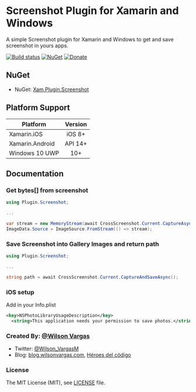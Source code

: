 # Screenshot Plugin for Xamarin and Windows

A simple Screenshot plugin for Xamarin and Windows to get and save screenshot in yours apps.

[![Build status](https://ci.appveyor.com/api/projects/status/1w46g7ebn59w6d0f?svg=true)](https://ci.appveyor.com/project/wilsonvargas/screenshotplugin) [![NuGet](https://img.shields.io/nuget/v/Xam.Plugin.Screenshot.svg?label=NuGet)](https://www.nuget.org/packages/Xam.Plugin.Screenshot/) [![Donate](https://img.shields.io/badge/Donate-PayPal-green.svg)](https://www.paypal.me/wilsondonations/5)

## NuGet
* NuGet: [Xam.Plugin.Screenshot](https://www.nuget.org/packages/Xam.Plugin.Screenshot) 

## Platform Support

|Platform|Version|
| ------------------- | :------------------: |
|Xamarin.iOS|iOS 8+|
|Xamarin.Android|API 14+|
|Windows 10 UWP|10+|

## Documentation

### Get bytes[] from screenshot

```c#
using Plugin.Screenshot;

...

var stream = new MemoryStream(await CrossScreenshot.Current.CaptureAsync());
ImageData.Source = ImageSource.FromStream(() => stream);
```

### Save Screenshot into Gallery Images and return path

```c#
using Plugin.Screenshot;

...

string path = await CrossScreenshot.Current.CaptureAndSaveAsync();
```

### iOS setup
Add in your Info.plist
```xml
<key>NSPhotoLibraryUsageDescription</key>
  <string>This application needs your permission to save photos.</string>
```



### Created By: [@Wilson Vargas](http://twitter.com/Wilson_VargasM)
* Twitter: [@Wilson_VargasM](http://twitter.com/Wilson_VargasM)
* Blog: [blog.wilsonvargas.com](https://blog.wilsonvargas.com), [Héroes del código](http://www.heroesdelcodigo.com/author/wilson/)

### License
The MIT License (MIT), see [LICENSE](LICENSE) file.
